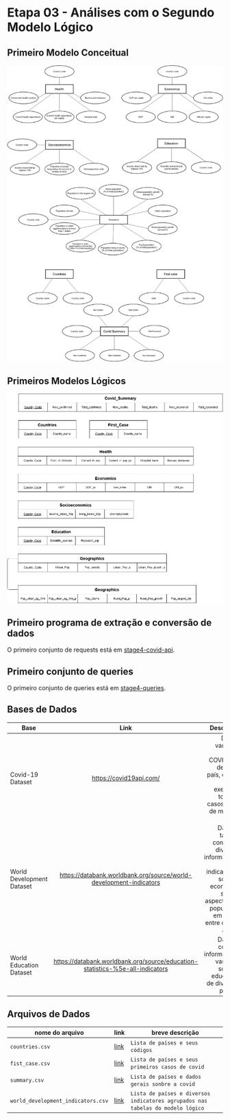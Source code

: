 # Etapa 03 - Análises com o Segundo Modelo Lógico

## Primeiro Modelo Conceitual

![ModeloC](assets/Modelo-Conceitual.png)

## Primeiros Modelos Lógicos

![ModeloL](assets/Modelo-Logico.png)

## Primeiro programa de extração e conversão de dados

O primeiro conjunto de requests está em [stage4-covid-api](notebooks/stage3-covid-api.ipynb).

## Primeiro conjunto de queries

O primeiro conjunto de queries está em [stage4-queries](notebooks/stage-3-queries.ipynb).

## Bases de Dados

| Base   |  Link  |  Descrição |
|----------|:-------------:|------:|
| Covid-19 Dataset |  https://covid19api.com/ | Dados variados sobre COVID-19 de cada país, como, por exemplo, total de casos, total de mortes, etc. |
| World Development Dataset |    https://databank.worldbank.org/source/world-development-indicators   |  Dataset tabular contendo diversas informações e indicadores sobre a economia, saúde, aspectos da população em geral, entre outras áreas.  |
| World Education Dataset | https://databank.worldbank.org/source/education-statistics-%5e-all-indicators | Dataset contém informações variadas sobre a educação de diversos países. |


## Arquivos de Dados

nome do arquivo | link | breve descrição
----- | ----- | -----
`countries.csv` | [link](data/countries.csv) | `Lista de países e seus códigos`
`fist_case.csv` | [link](data/first_case.csv) | `Lista de países e seus primeiros casos de covid`
`summary.csv` | [link](data/summary.csv) | `Lista de países e dados gerais sonbre a covid`
`world_development_indicators.csv` | [link](data/world_development_indicators.csv) | `Lista de países e diversos indicatores agrupados nas tabelas do modelo lógico`
